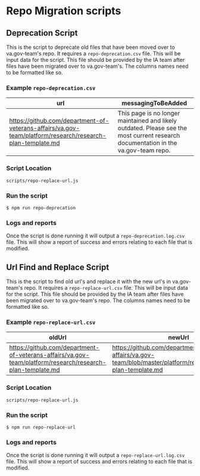 # Repo Migration scripts

## Deprecation Script
This is the script to deprecate old files that have been moved over to va.gov-team's repo. It requires a `repo-deprecation.csv` file. This will be input data for the script. This file should be provided by the IA team after files have been migrated over to va.gov-team's. The columns names need to be formatted like so.

### Example `repo-deprecation.csv`

| url | messagingToBeAdded |
| --- | ------------------ |
|https://github.com/department-of-veterans-affairs/va.gov-team/platform/research/research-plan-template.md | This page is no longer maintained and likely outdated. Please see the most current research documentation in the va.gov-team repo.

### Script Location

```
scripts/repo-replace-url.js
```

### Run the script
```
$ npm run repo-deprecation
```

### Logs and reports
Once the script is done running it will output a `repo-deprecation.log.csv` file. This will show a report of success and errors relating to each file that is modified.

## Url Find and Replace Script
This is the script to find old url's and replace it with the new url's in va.gov-team's repo. It requires a `repo-replace-url.csv` file. This will be input data for the script. This file should be provided by the IA team after files have been migrated over to va.gov-team's repo. The columns names need to be formatted like so.

### Example `repo-replace-url.csv`

| oldUrl | newUrl |
| ------ | ------ |
| https://github.com/department-of-veterans-affairs/va.gov-team/platform/research/research-plan-template.md | https://github.com/department-of-veterans-affairs/va.gov-team/blob/master/platform/research/research-plan-template.md |

### Script Location

```
scripts/repo-replace-url.js
```

### Run the script
```
$ npm run repo-replace-url
```

### Logs and reports
Once the script is done running it will output a `repo-replace-url.log.csv` file. This will show a report of success and errors relating to each file that is modified.

